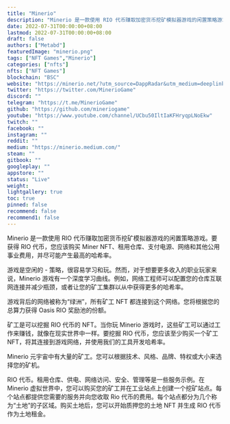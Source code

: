 ```yaml
---
title: "Minerio"
description: "Minerio 是一款使用 RIO 代币赚取加密货币挖矿模拟器游戏的闲置策略游戏。要获得 RIO 代币，您应该购买 Miner NFT、租用仓库、支付电源、网络和其他公用事业费用，并尽可能产生最高的哈希率"
date: 2022-07-31T00:00:00+08:00
lastmod: 2022-07-31T00:00:00+08:00
draft: false
authors: ["Metabd"]
featuredImage: "minerio.png"
tags: ["NFT Games","Minerio"]
categories: ["nfts"]
nfts: ["NFT Games"]
blockchain: "BSC"
website: "https://minerio.net/?utm_source=DappRadar&utm_medium=deeplink&utm_campaign=visit-website"
twitter: "https://twitter.com/MinerioGame"
discord: ""
telegram: "https://t.me/MinerioGame"
github: "https://github.com/mineriogame"
youtube: "https://www.youtube.com/channel/UCbu50IltIaKFHryqpLNoEkw"
twitch: ""
facebook: ""
instagram: ""
reddit: ""
medium: "https://minerio.medium.com/"
steam: ""
gitbook: ""
googleplay: ""
appstore: ""
status: "Live"
weight: 
lightgallery: true
toc: true
pinned: false
recommend: false
recommend1: false
---
```

Minerio 是一款使用 RIO 代币赚取加密货币挖矿模拟器游戏的闲置策略游戏。要获得 RIO 代币，您应该购买 Miner NFT、租用仓库、支付电源、网络和其他公用事业费用，并尽可能产生最高的哈希率。

游戏是空闲的 - 策略，很容易学习和玩。然而，对于想要更多收入的职业玩家来说，Minerio 游戏有一个深度学习曲线。例如，网络工程师可以配置您的仓库互联网连接并减少瓶颈，或者让您的矿工集群以从中获得更多的哈希率。

游戏背后的网络被称为“绿洲”，所有矿工 NFT 都连接到这个网络。您将根据您的总算力获得 Oasis RIO 奖励池的份额。

矿工是可以挖掘 RIO 代币的 NFT。当你玩 Minerio 游戏时，这些矿工可以通过工作来赚钱，就像在现实世界中一样。要挖掘 RIO 代币，您应该至少购买一个矿工 NFT，将其连接到游戏网络，并使用我们的工具开发哈希率。

Minerio 元宇宙中有大量的矿工。您可以根据技术、风格、品牌、特权或大小来选择您的矿机。

RIO 代币。租用仓库、供电、网络访问、安全、管理等是一些服务示例。在 Minerio 虚拟世界中，您可以购买您的矿工并在工业站点上创建一个挖矿站点。每个站点都提供您需要的服务并向您收取 Rio 代币的费用。每个站点都分为几个称为“土地”的子区域。购买土地后，您可以开始质押您的土地 NFT 并生成 RIO 代币作为土地租金。